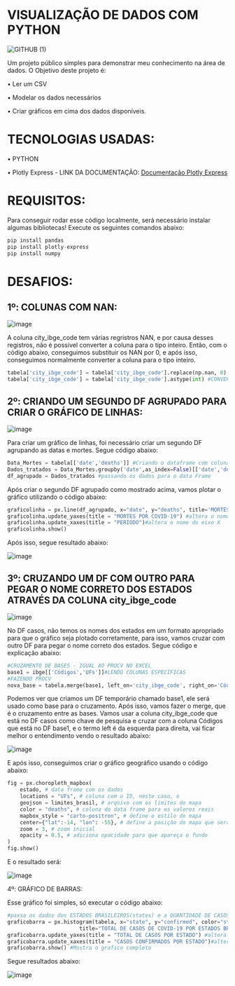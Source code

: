 # VISUALIZAÇÃO DE DADOS COM PYTHON

![GITHUB (1)](https://user-images.githubusercontent.com/78058494/171275250-0287faa7-4265-4c20-9bbd-08a9358a0db5.gif)

Um projeto público simples para demonstrar meu conhecimento na área de dados. O Objetivo deste projeto é:

• Ler um CSV

• Modelar os dados necessários

• Criar gráficos em cima dos dados disponíveis.

# TECNOLOGIAS USADAS:

• PYTHON

• Plotly Express - LINK DA DOCUMENTAÇÃO: [Documentação Plotly Express](https://plotly.com/python/plotly-express/)

# REQUISITOS:

Para conseguir rodar esse código localmente, será necessário instalar algumas bibliotecas! Execute os seguintes comandos abaixo:

```python
pip install pandas
pip install plotly-express
pip install numpy
```
# DESAFIOS:

## 1º: COLUNAS COM NAN:
![image](https://user-images.githubusercontent.com/78058494/171271989-77470313-63a8-4d6d-ac45-875ccc0bd6c0.png)


A coluna city_ibge_code tem várias regristros NAN, e por causa desses registros, não é possível converter a coluna para o tipo inteiro. Então, com o código abaixo, conseguimos substituir os NAN por 0, e após isso, conseguimos normalmente converter a coluna para o tipo inteiro.

```python
tabela['city_ibge_code'] = tabela['city_ibge_code'].replace(np.nan, 0) #CONVERTENDO TODOS OS VALORES NAN POR 0
tabela['city_ibge_code'] = tabela['city_ibge_code'].astype(int) #CONVERTE TODA A COLUNA EM INTEIRO
```

## 2º: CRIANDO UM SEGUNDO DF AGRUPADO PARA CRIAR O GRÁFICO DE LINHAS:
![image](https://user-images.githubusercontent.com/78058494/171273065-71117c05-eab0-4a0a-aa33-f4d3ad497901.png)


Para criar um gráfico de linhas, foi necessário criar um segundo DF agrupando as datas e mortes. Segue código abaixo:
```python
Data_Mortes = tabela[['date','deaths']] #Criando o dataframe com colunas especificas
Dados_tratados = Data_Mortes.groupby('date',as_index=False)[['date','deaths']].sum()#agrupando os dados, e evitando a contatenação e fazendo a soma dos dados
df_agrupado = Dados_tratados #passando os dados para o data Frame
```
Após criar o segundo DF agrupado como mostrado acima, vamos plotar o gráfico utilizando o código abaixo:
```python
graficolinha = px.line(df_agrupado, x="date", y="deaths", title='MORTES POR PERÍODO')
graficolinha.update_yaxes(title = "MORTES POR COVID-19") #altera o nome do eixo Y
graficolinha.update_xaxes(title = "PERÍODO")#altera o nome do eixo X
graficolinha.show()
```
Após isso, segue resultado abaixo:

![image](https://user-images.githubusercontent.com/78058494/171269835-d8820e3f-305d-47d2-9807-e88babd2ce61.png)


## 3º: CRUZANDO UM DF COM OUTRO PARA PEGAR O NOME CORRETO DOS ESTADOS ATRAVÉS DA COLUNA city_ibge_code
![image](https://user-images.githubusercontent.com/78058494/171277899-0ea38259-9527-451c-a439-ddbe4396ace7.png)

No DF casos, não temos os nomes dos estados em um formato apropriado para que o gráfico seja plotado corretamente, para isso, vamos cruzar com outro DF para pegar o nome correto dos estados. Segue código e explicação abaixo:

```python
#CRUZAMENTO DE BASES - IGUAL AO PROCV NO EXCEL
base1 = ibge[['Códigos','UFs']]#LENDO COLUNAS ESPECÍFICAS
#FAZENDO PROCV
nova_base = tabela.merge(base1, left_on='city_ibge_code', right_on='Códigos', how='left')
```

Podemos ver que criamos um DF temporário chamado base1, ele será usado como base para o cruzamento. Após isso, vamos fazer o merge, que é o cruzamento entre as bases. Vamos usar a coluna city_ibge_code que está no DF casos como chave de pesquisa e cruzar com a coluna Códigos que está no DF base1, e o termo left é da esquerda para direita, vai ficar melhor o entendimento vendo o resultado abaixo:

![image](https://user-images.githubusercontent.com/78058494/171280571-b9c66103-9fe0-4a54-9241-4d5b7b95ba5e.png)

E após isso, conseguimos criar o gráfico geográfico usando o código abaixo:

```python
fig = px.choropleth_mapbox(
    estado, # data frame com os dados
    locations = "UFs", # coluna com o ID, neste caso, o
    geojson = limites_brasil, # arquivo com os limites do mapa
    color = "deaths", # coluna do data frame para os valores reais
    mapbox_style = "carto-positron", # define o estilo do mapa
    center={"lat":-14, "lon": -55}, # define a posição do mapa que será gerado
    zoom = 3, # zoom inicial
    opacity = 0.5, # adiciona opacidade para que apareça o fundo
)
fig.show()
```

E o resultado será:

![image](https://user-images.githubusercontent.com/78058494/171269915-31bc8631-bf04-4575-bf42-d6efba6f7db7.png)

4º: GRÁFICO DE BARRAS:

Esse gráfico foi simples, só executar o código abaixo:

```python
#passa os dados dos ESTADOS BRASILEIROS(states) e a QUANTIDADE DE CASOS CONFIRMADOS(confirmed)
graficobarra = px.histogram(tabela, x="state", y="confirmed", color="state", 
                       title="TOTAL DE CASOS DE COVID-19 POR ESTADOS BRASILEIROS").update_xaxes(categoryorder="total ascending")
graficobarra.update_yaxes(title = "TOTAL DE CASOS POR ESTADO") #altera o nome do eixo Y
graficobarra.update_xaxes(title = "CASOS CONFIRMADOS POR ESTADO")#altera o nome do eixo X
graficobarra.show() #Mostra o grafico completo
```

Segue resultados abaixo:

![image](https://user-images.githubusercontent.com/78058494/171269794-5f53e2bc-b7db-4dff-b6cb-32b075f4d473.png)





